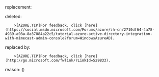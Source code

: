 replacement:

deleted:

		>[AZURE.TIP]For feedback, click [here](https://social.msdn.microsoft.com/Forums/azure/zh-cn/2710df64-4a78-4989-a08a-8a37884a22c5/tutorial-azure-active-directory-integration-with-mimecast-admin-console?forum=WindowsAzureAD).

replaced by:

		>[AZURE.TIP]For feedback, click [here](http://go.microsoft.com/fwlink/?LinkId=529833).

reason: ()

